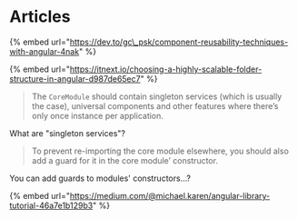 # Articles

{% embed url="https://dev.to/gc\_psk/component-reusability-techniques-with-angular-4nak" %}

{% embed url="https://itnext.io/choosing-a-highly-scalable-folder-structure-in-angular-d987de65ec7" %}

> The `CoreModule` should contain singleton services \(which is usually the case\), universal components and other features where there’s only once instance per application.

What are "singleton services"?

> To prevent re-importing the core module elsewhere, you should also add a guard for it in the core module’ constructor.

You can add guards to modules' constructors...?

{% embed url="https://medium.com/@michael.karen/angular-library-tutorial-46a7e1b129b3" %}



